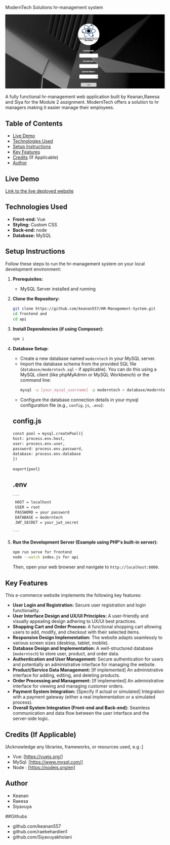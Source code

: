 ModernTech Solutions hr-management system

[![Screenshot of Homepage](https://github.com/keanan557/images/blob/b1abeb2ea05f276082342636c216bc485895d5b1/Screenshot%202025-04-08%20142709.png)]()

A fully functional hr-management web application built by Keanan,Raeesa and Siya for the Module 2 assignment. ModernTech offers a solution to hr managers making it easier manage their employees.

## Table of Contents
- [Live Demo](#live-demo)
- [Technologies Used](#technologies-used)
- [Setup Instructions](#setup-instructions)
- [Key Features](#key-features)
- [Credits](#credits) (If Applicable)
- [Author](#author)

## Live Demo
[Link to the live deployed website]()

## Technologies Used
- **Front-end:** Vue
- **Styling:** Custom CSS
- **Back-end:** node
- **Database:** MySQL

## Setup Instructions

Follow these steps to run the hr-management system on your local development environment:

1.  **Prerequisites:**
    * MySQL Server installed and running

2.  **Clone the Repository:**
    ```bash
    git clone https://github.com/keanan557/HR-Management-System.git
    cd frontend and 
    cd api
    ```

3.  **Install Dependencies (if using Composer):**
    ```bash
    npm i
    
    ```

4.  **Database Setup:**
    * Create a new database named `moderntech` in your MySQL server.
    * Import the database schema from the provided SQL file (`database/moderntech.sql` - if applicable). You can do this using a MySQL client (like phpMyAdmin or MySQL Workbench) or the command line:
        ```bash
        mysql -u [your_mysql_username] -p moderntech < database/moderntech.sql
        ```
     * Configure the database connection details in your mysql configuration file (e.g., `config.js`, `.env`):
      ## config.js
       ```
       const pool = mysql.createPool({
       host: process.env.host,
       user: process.env.user,
       password: process.env.password,
       database: process.env.database
      })

      export{pool}

       ```
       ## .env
        ```
         HOST = localhost
         USER = root
         PASSWORD = your password
         DATABASE = moderntech
         JWT_SECRET = your_jwt_secret
      
        ```

6.  **Run the Development Server (Example using PHP's built-in server):**
    ```bash
    npm run serve for frontend
    node --watch index.js for api 
    ```
    Then, open your web browser and navigate to `http://localhost:8000`.

## Key Features
This e-commerce website implements the following key features:

* **User Login and Registration:** Secure user registration and login functionality.
* **User Interface Design and UX/UI Principles:** A user-friendly and visually appealing design adhering to UX/UI best practices.
* **Shopping Cart and Order Process:** A functional shopping cart allowing users to add, modify, and checkout with their selected items.
* **Responsive Design Implementation:** The website adapts seamlessly to various screen sizes (desktop, tablet, mobile).
* **Database Design and Implementation:** A well-structured database (`moderntech`) to store user, product, and order data.
* **Authentication and User Management:** Secure authentication for users and potentially an administrative interface for managing the website.
* **Product/Service Data Management:** [If implemented] An administrative interface for adding, editing, and deleting products.
* **Order Processing and Management:** [If implemented] An administrative interface for viewing and managing customer orders.
* **Payment System Integration:** [Specify if actual or simulated] Integration with a payment gateway (either a real implementation or a simulated process).
* **Overall System Integration (Front-end and Back-end):** Seamless communication and data flow between the user interface and the server-side logic.

## Credits (If Applicable)
[Acknowledge any libraries, frameworks, or resources used, e.g.:]
* Vue: [https://vuejs.org/]
* MySql: [https://www.mysql.com/]
* Node : [https://nodejs.org/en]

## Author
* Keanan 
* Raeesa
* Siyavuya

##Githubs
* github.com/keanan557
* github.com/raebehardien1
* github.com/Siyavuyakholani
